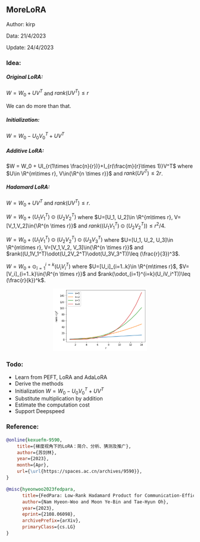 ## MoreLoRA

Author: kirp

Data: 21/4/2023

Update:  24/4/2023

### Idea:

##### Original LoRA:

$W = W_0 + UV^T$ and $rank(UV^T)\leq r$

We can do more than that.

##### Initialization:

$W = W_0 - U_0{V_0}^T + UV^T$

##### Additive LoRA:

$W = W_0 + UI_{r(1\times \frac{n}{r})}+I_{r(\frac{m}{r}\times 1)}V^T$ where $U\in \R^{m\times r}, V\in{\R^{n \times r}}$ and $rank(UV^T)\leq 2r$. 

##### Hadamard LoRA:

$W = W_0 + UV^T$ and $rank(UV^T)\leq r$. 

$W = W_0 + (U_1V_1^T)\odot(U_2V_2^T)$ where $U=[U_1, U_2]\in \R^{m\times r}, V=[V_1,V_2]\in{\R^{n \times r}}$ and $rank( (U_1V_1^T)\odot(U_2V_2^T))\leq r^2/4$. 

$W = W_0 + (U_1V_1^T)\odot(U_2V_2^T)\odot(U_3V_3^T)$ where $U=[U_1, U_2, U_3]\in \R^{m\times r}, V=[V_1,V_2, V_3]\in{\R^{n \times r}}$ and $rank((U_1V_1^T)\odot(U_2V_2^T)\odot(U_3V_3^T))\leq (\frac{r}{3})^3$. 

$W = W_0 + \odot_{i=1}^{i=k}(U_iV_i^T)$ where $U=[U_i]_{i=1..k}\in \R^{m\times r}$, $V=[V_i]_{i=1..k}\in{\R^{n \times r}}$ and $rank(\odot_{i=1}^{i=k}(U_iV_i^T))\leq (\frac{r}{k})^k$. 


<p align="center">
<img src="asset/r-vs-rank.png" width="50%"></a>
</p>

### Todo:

- Learn from PEFT, LoRA and AdaLoRA
- Derive the methods
- Initialization $W = W_0 - U_0{V_0}^T + UV^T$
- Substitute multiplication by addition
- Estimate the computation cost
- Support Deepspeed

### Reference:

```bibtex
@online{kexuefm-9590,
    title={梯度视角下的LoRA：简介、分析、猜测及推广},
    author={苏剑林},
    year={2023},
    month={Apr},
    url={\url{https://spaces.ac.cn/archives/9590}},
}
```

```bibtex
@misc{hyeonwoo2023fedpara,
      title={FedPara: Low-Rank Hadamard Product for Communication-Efficient Federated Learning}, 
      author={Nam Hyeon-Woo and Moon Ye-Bin and Tae-Hyun Oh},
      year={2023},
      eprint={2108.06098},
      archivePrefix={arXiv},
      primaryClass={cs.LG}
}
```

